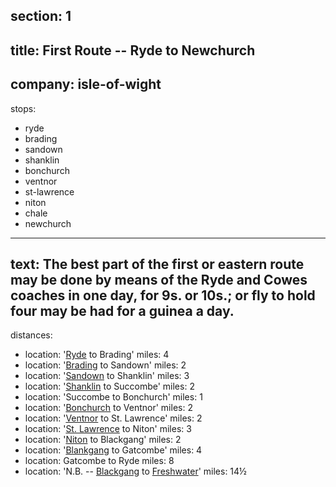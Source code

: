 section: 1
----
title: First Route -- Ryde to Newchurch
----
company: isle-of-wight
----
stops:
- ryde
- brading
- sandown
- shanklin
- bonchurch
- ventnor
- st-lawrence
- niton
- chale
- newchurch
----
text: The best part of the first or eastern route may be done by means of the Ryde and Cowes coaches in one day, for 9s. or 10s.; or fly to hold four may be had for a guinea a day.
----
distances:
- location: '[Ryde](/stations/ryde/) to Brading'
  miles: 4
- location: '[Brading](/stations/brading/) to Sandown'
  miles: 2
- location: '[Sandown](/stations/sandown/) to Shanklin'
  miles: 3
- location: '[Shanklin](/stations/ryde/) to Succombe'
  miles: 2
- location: 'Succombe to Bonchurch'
  miles: 1
- location: '[Bonchurch](/stations/bonchurch/) to Ventnor'
  miles: 2
- location: '[Ventnor](/stations/ventnor/) to St. Lawrence'
  miles: 2
- location: '[St. Lawrence](/stations/ryde/) to Niton'
  miles: 3
- location: '[Niton](/stations/niton/) to Blackgang'
  miles: 2
- location: '[Blankgang](/stations/ryde/) to Gatcombe'
  miles: 4
- location: Gatcombe to Ryde
  miles: 8
- location: 'N.B. -- [Blackgang](/stations/blackgang/) to [Freshwater](/stations/freshwater)'
  miles: 14½
